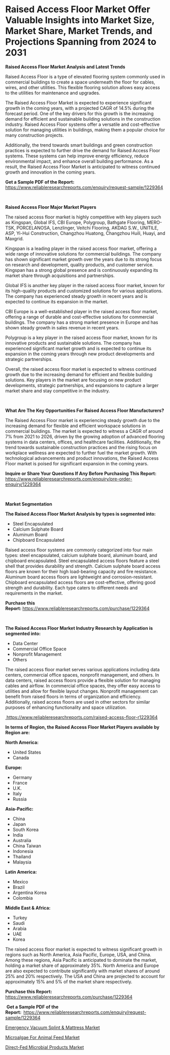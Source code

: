 <p><h1>Raised Access Floor Market Offer Valuable Insights into Market Size, Market Share, Market Trends, and Projections Spanning from 2024 to 2031</h1></p><p><strong>Raised Access Floor Market Analysis and Latest Trends</strong></p>
<p><p>Raised Access Floor is a type of elevated flooring system commonly used in commercial buildings to create a space underneath the floor for cables, wires, and other utilities. This flexible flooring solution allows easy access to the utilities for maintenance and upgrades.</p><p>The Raised Access Floor Market is expected to experience significant growth in the coming years, with a projected CAGR of 14.5% during the forecast period. One of the key drivers for this growth is the increasing demand for efficient and sustainable building solutions in the construction industry. Raised Access Floor systems offer a versatile and cost-effective solution for managing utilities in buildings, making them a popular choice for many construction projects.</p><p>Additionally, the trend towards smart buildings and green construction practices is expected to further drive the demand for Raised Access Floor systems. These systems can help improve energy efficiency, reduce environmental impact, and enhance overall building performance. As a result, the Raised Access Floor Market is anticipated to witness continued growth and innovation in the coming years.</p></p>
<p><strong>Get a Sample PDF of the Report:&nbsp;</strong> <a href="https://www.reliableresearchreports.com/enquiry/request-sample/1229364">https://www.reliableresearchreports.com/enquiry/request-sample/1229364</a></p>
<p>&nbsp;</p>
<p><strong>Raised Access Floor Major Market Players</strong></p>
<p><p>The raised access floor market is highly competitive with key players such as Kingspan, Global IFS, CBI Europe, Polygroup, Bathgate Flooring, MERO-TSK, PORCELANOSA, Lenzlinger, Veitchi Flooring, AKDAG S.W., UNITILE, ASP, Yi-Hui Construction, Changzhou Huatong, Changzhou Huili, Huayi, and Maxgrid.</p><p>Kingspan is a leading player in the raised access floor market, offering a wide range of innovative solutions for commercial buildings. The company has shown significant market growth over the years due to its strong focus on research and development, quality products, and customer service. Kingspan has a strong global presence and is continuously expanding its market share through acquisitions and partnerships.</p><p>Global IFS is another key player in the raised access floor market, known for its high-quality products and customized solutions for various applications. The company has experienced steady growth in recent years and is expected to continue its expansion in the market.</p><p>CBI Europe is a well-established player in the raised access floor market, offering a range of durable and cost-effective solutions for commercial buildings. The company has a strong market presence in Europe and has shown steady growth in sales revenue in recent years.</p><p>Polygroup is a key player in the raised access floor market, known for its innovative products and sustainable solutions. The company has experienced significant market growth and is expected to continue its expansion in the coming years through new product developments and strategic partnerships.</p><p>Overall, the raised access floor market is expected to witness continued growth due to the increasing demand for efficient and flexible building solutions. Key players in the market are focusing on new product developments, strategic partnerships, and expansions to capture a larger market share and stay competitive in the industry.</p></p>
<p>&nbsp;</p>
<p><strong>What Are The Key Opportunities For Raised Access Floor Manufacturers?</strong></p>
<p><p>The Raised Access Floor market is experiencing steady growth due to the increasing demand for flexible and efficient workspace solutions in commercial buildings. The market is expected to witness a CAGR of around 7% from 2021 to 2026, driven by the growing adoption of advanced flooring systems in data centers, offices, and healthcare facilities. Additionally, the trend towards sustainable construction practices and the rising focus on workplace wellness are expected to further fuel the market growth. With technological advancements and product innovations, the Raised Access Floor market is poised for significant expansion in the coming years.</p></p>
<p><strong>Inquire or Share Your Questions If Any Before Purchasing This Report:</strong> <a href="https://www.reliableresearchreports.com/enquiry/pre-order-enquiry/1229364">https://www.reliableresearchreports.com/enquiry/pre-order-enquiry/1229364</a></p>
<p>&nbsp;</p>
<p><strong>Market Segmentation</strong></p>
<p><strong>The Raised Access Floor Market Analysis by types is segmented into:</strong></p>
<p><ul><li>Steel Encapsulated</li><li>Calcium Sulphate Board</li><li>Aluminum Board</li><li>Chipboard Encapsulated</li></ul></p>
<p><p>Raised access floor systems are commonly categorized into four main types: steel encapsulated, calcium sulphate board, aluminum board, and chipboard encapsulated. Steel encapsulated access floors feature a steel shell that provides durability and strength. Calcium sulphate board access floors are known for their high load-bearing capacity and fire resistance. Aluminum board access floors are lightweight and corrosion-resistant. Chipboard encapsulated access floors are cost-effective, offering good strength and durability. Each type caters to different needs and requirements in the market.</p></p>
<p><strong>Purchase this Report:&nbsp;</strong><a href="https://www.reliableresearchreports.com/purchase/1229364">https://www.reliableresearchreports.com/purchase/1229364</a></p>
<p>&nbsp;</p>
<p><strong>The Raised Access Floor Market Industry Research by Application is segmented into:</strong></p>
<p><ul><li>Data Center</li><li>Commercial Office Space</li><li>Nonprofit Management</li><li>Others</li></ul></p>
<p><p>The raised access floor market serves various applications including data centers, commercial office spaces, nonprofit management, and others. In data centers, raised access floors provide a flexible solution for managing cables and airflow. In commercial office spaces, they offer easy access to utilities and allow for flexible layout changes. Nonprofit management can benefit from raised floors in terms of organization and efficiency. Additionally, raised access floors are used in other sectors for similar purposes of enhancing functionality and space utilization.</p></p>
<p><a href="https://www.reliableresearchreports.com/raised-access-floor-r1229364">&nbsp;https://www.reliableresearchreports.com/raised-access-floor-r1229364</a></p>
<p><strong>In terms of Region, the Raised Access Floor Market Players available by Region are:</strong></p>
<p>
    <p> <strong> North America: </strong>
        <ul>
            <li>United States</li>
            <li>Canada</li>
        </ul>
        </p> 
    <p> <strong> Europe: </strong>
        <ul>
            <li>Germany</li>
            <li>France</li>
            <li>U.K.</li>
            <li>Italy</li>
            <li>Russia</li>
        </ul>
        </p> 
    <p> <strong> Asia-Pacific: </strong>
        <ul>
            <li>China</li>
            <li>Japan</li>
            <li>South Korea</li>
            <li>India</li>
            <li>Australia</li>
            <li>China Taiwan</li>
            <li>Indonesia</li>
            <li>Thailand</li>
            <li>Malaysia</li>
        </ul>
        </p> 
    <p> <strong> Latin America: </strong>
        <ul>
            <li>Mexico</li>
            <li>Brazil</li>
            <li>Argentina Korea</li>
            <li>Colombia</li>
        </ul>
        </p> 
    <p> <strong> Middle East & Africa: </strong>
        <ul>
            <li>Turkey</li>
            <li>Saudi</li>
            <li>Arabia</li>
            <li>UAE</li>
            <li>Korea</li>
        </ul>
    </p>
    </p>
<p><p>The raised access floor market is expected to witness significant growth in regions such as North America, Asia Pacific, Europe, USA, and China. Among these regions, Asia Pacific is anticipated to dominate the market, holding a market share of approximately 35%. North America and Europe are also expected to contribute significantly with market shares of around 25% and 20% respectively. The USA and China are projected to account for approximately 15% and 5% of the market share respectively.</p></p>
<p><strong>Purchase this Report: </strong><a href="https://www.reliableresearchreports.com/purchase/1229364">https://www.reliableresearchreports.com/purchase/1229364</a></p>
<p>&nbsp;<strong>Get a Sample PDF of the Report:&nbsp;&nbsp;</strong><a href="https://www.reliableresearchreports.com/enquiry/request-sample/1229364">https://www.reliableresearchreports.com/enquiry/request-sample/1229364</a></p>
<p><strong></strong></p>
<p><p><a href="https://github.com/ralphyjames/Market-Research-Report-List-1/blob/main/emergency-vacuum-splint-mattress-market.md">Emergency Vacuum Splint & Mattress Market</a></p><p><a href="https://github.com/tristaoole5674/Market-Research-Report-List-1/blob/main/microalgae-for-animal-feed-market.md">Microalgae For Animal Feed Market</a></p><p><a href="https://github.com/sakatikimasho/Market-Research-Report-List-1/blob/main/direct-fed-microbial-products-market.md">Direct-Fed Microbial Products Market</a></p></p>